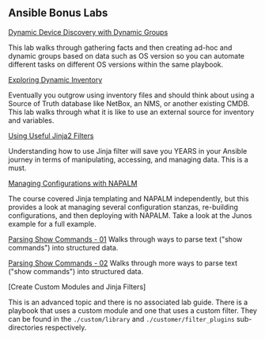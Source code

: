 ## Ansible Bonus Labs

[Dynamic Device Discovery with Dynamic Groups](Device_Discovery_Dynamic_Groups.md)

This lab walks through gathering facts and then creating ad-hoc and dynamic groups based on data such as OS version so you can automate different tasks on different OS versions within the same playbook.

[Exploring Dynamic Inventory](Dynamic_Inventory.md)

Eventually you outgrow using inventory files and should think about using a Source of Truth database like NetBox, an NMS, or another existing CMDB.  This lab walks through what it is like to use an external source for inventory and variables.

[Using Useful Jinja2 Filters](Using_Jinja2_Filters.md)

Understanding how to use Jinja filter will save you YEARS in your Ansible journey in terms of manipulating, accessing, and managing data.  This is a must.

[Managing Configurations with NAPALM](Build_Push.md)

The course covered Jinja templating and NAPALM independently, but this provides a look at managing several configuration stanzas, re-building configurations, and then deploying with NAPALM.  Take a look at the Junos example for a full example.


[Parsing Show Commands - 01](Parsing_Show_Commands.md)
Walks through ways to parse text ("show commands") into structured data.  

[Parsing Show Commands - 02](Parser_Templates.md)
Walks through more ways to parse text ("show commands") into structured data.  

[Create Custom Modules and Jinja Filters]

This is an advanced topic and there is no associated lab guide.  There is a playbook that uses a custom module and one that uses a custom filter.  They can be found in the `./custom/library` and `./customer/filter_plugins` sub-directories respectively.



